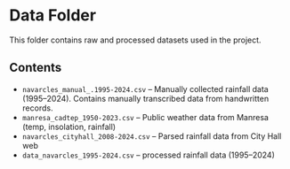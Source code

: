 # Data Folder

This folder contains raw and processed datasets used in the project.

## Contents
- `navarcles_manual_.1995-2024.csv` – Manually collected rainfall data (1995–2024). Contains manually transcribed data from handwritten records.
- `manresa_cadtep_1950-2023.csv` – Public weather data from Manresa (temp, insolation, rainfall)
- `navarcles_cityhall_2008-2024.csv` – Parsed rainfall data from City Hall web
- `data_navarcles_1995-2024.csv` – processed rainfall data (1995–2024)
